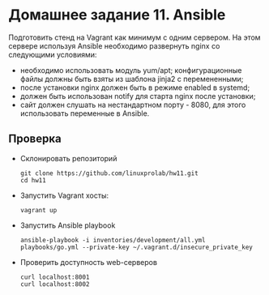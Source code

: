 # Домашнее задание 11. Ansible 
Подготовить стенд на Vagrant как минимум с одним сервером. На этом сервере используя Ansible необходимо развернуть nginx со следующими условиями:

- необходимо использовать модуль yum/apt;
конфигурационные файлы должны быть взяты из шаблона jinja2 с перемененными;
- после установки nginx должен быть в режиме enabled в systemd;
- должен быть использован notify для старта nginx после установки;
- сайт должен слушать на нестандартном порту - 8080, для этого использовать переменные в Ansible.
## Проверка
- Склонировать репозиторий
  ```
  git clone https://github.com/linuxprolab/hw11.git
  cd hw11
  ```
- Запустить Vagrant хосты:
  ```
  vagrant up
  ```
- Запустить Ansible playbook
  ```
  ansible-playbook -i inventories/development/all.yml playbooks/go.yml --private-key ~/.vagrant.d/insecure_private_key 
  ```
- Проверить доступность web-серверов
  ```
  curl localhost:8001
  curl localhost:8002
  ```